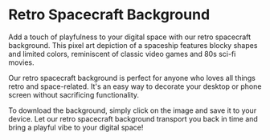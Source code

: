 <!--font:Poppins-->

# Retro Spacecraft Background

Add a touch of playfulness to your digital space with our retro spacecraft background. This pixel art depiction of a spaceship features blocky shapes and limited colors, reminiscent of classic video games and 80s sci-fi movies.

Our retro spacecraft background is perfect for anyone who loves all things retro and space-related. It's an easy way to decorate your desktop or phone screen without sacrificing functionality. 

To download the background, simply click on the image and save it to your device. Let our retro spacecraft background transport you back in time and bring a playful vibe to your digital space!

<!--

Write me markdown content of website with wallpaper:

"A pixel art depiction of a spacecraft, with blocky shapes and limited colors creating a nostalgic and playful feel."

The header of the page should not be copy of the text but rather a real content of the website which is using this wallpaper.


---


# Retro Spacecraft Wallpaper

Decorate your desktop or phone screen with a playful and nostalgic vibe using our retro spacecraft wallpaper. The pixel art depiction features blocky shapes and limited colors, reminiscent of classic video games and 80s sci-fi movies.

To download the wallpaper, simply click on the image and save it to your device. It's perfect for anyone who loves all things retro and space-related. Make your digital space feel out of this world with our retro spacecraft wallpaper!


---


Heading should not include word "wallpaper". The website should not be about the wallpaper itself, wallpaper is just a related background, rewrite whole content.


---


# Blast off to Nostalgia with Our Retro Spacecraft Background

Transport yourself back in time with our retro spacecraft background. This pixel art depiction of a spaceship features blocky shapes and limited colors, evoking memories of classic video games and 80s sci-fi movies. 

Whether you're looking to decorate your desktop or phone screen, our retro spacecraft background is the perfect choice for anyone who loves all things retro and space-related. The playful and nostalgic feel will bring a touch of fun to your digital space. 

To download the background, simply click on the image and save it to your device. It's an easy way to add some personality to your computer or phone without sacrificing functionality. Blast off to nostalgia with our retro spacecraft background!


---


Heading is too long, rewrite whole content.


---


# Get Nostalgic with Our Retro Spacecraft Background

Add a touch of nostalgia to your digital space with our retro spacecraft background. This pixel art depiction of a spaceship features blocky shapes and limited colors, reminiscent of classic video games and 80s sci-fi movies.

Our retro spacecraft background is perfect for anyone who loves all things retro and space-related. It's a playful and fun way to decorate your desktop or phone screen without sacrificing functionality. 

To download the background, simply click on the image and save it to your device. It's an easy way to add some personality to your digital space. Get nostalgic and blast off to the past with our retro spacecraft background!


---


Heading is too long, rewrite whole content.


---


# Retro Spacecraft Background for a Playful Vibe

Add a touch of playfulness to your digital space with our retro spacecraft background. This pixel art depiction of a spaceship features blocky shapes and limited colors, reminiscent of classic video games and 80s sci-fi movies.

Our retro spacecraft background is perfect for anyone who loves all things retro and space-related. It's an easy way to decorate your desktop or phone screen without sacrificing functionality. 

To download the background, simply click on the image and save it to your device. Let our retro spacecraft background transport you back in time and bring a playful vibe to your digital space!


---


Write me a Google font which is best fitting for the website.

Pick from the list:
- Montserrat
- IBM Plex Sans
- Lobster
- Raleway
- Great Vibes
- Roboto
- Playfair Display
- Inter
- Exo 2
- Poppins
- Open Sans
- Lato
- Orbitron
- Barlow Condensed
- Alegreya
- Futura
- Dancing Script


Write just the font name nothing else.


---


Poppins

-->
